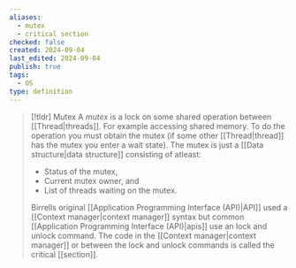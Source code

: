 ```yaml
---
aliases:
  - mutex
  - critical section
checked: false
created: 2024-09-04
last_edited: 2024-09-04
publish: true
tags:
  - OS
type: definition
---
```

>[!tldr] Mutex
> A *mutex* is a lock on some shared operation between [[Thread|threads]]. For example accessing shared memory. To do the operation you must obtain the mutex (if some other [[Thread|thread]] has the mutex you enter a wait state). The mutex is just a [[Data structure|data structure]] consisting of atleast:
> - Status of the mutex,
> - Current mutex owner, and
> - List of threads waiting on the mutex.
> 
> Birrells original [[Application Programming Interface (API)|API]] used a [[Context manager|context manager]] syntax but common [[Application Programming Interface (API)|apis]] use an lock and unlock command. The code in the [[Context manager|context manager]] or between the lock and unlock commands is called the critical [[section]].

